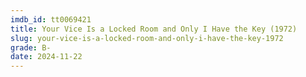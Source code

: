 ```yaml
---
imdb_id: tt0069421
title: Your Vice Is a Locked Room and Only I Have the Key (1972)
slug: your-vice-is-a-locked-room-and-only-i-have-the-key-1972
grade: B-
date: 2024-11-22
---
```



